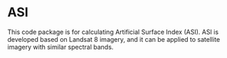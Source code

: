# ASI
This code package is for calculating Artificial Surface Index (ASI). ASI is developed based on Landsat 8 imagery, and it can be applied to satellite imagery with similar spectral bands.
